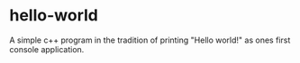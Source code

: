 # hello-world
A simple c++ program in the tradition of printing "Hello world!" as ones first console application.
